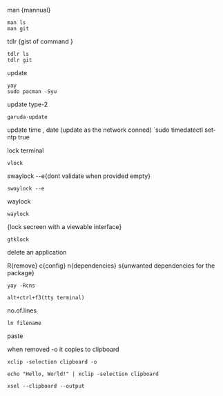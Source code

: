 man {mannual} 
```
man ls
man git
```

tdlr  {gist of command  }
```
tdlr ls
tdlr git
```
update 
```
yay 
sudo pacman -Syu
```
update type-2

```
garuda-update
```
update time , date (update as the network conned)
`sudo timedatectl set-ntp true

lock terminal 
```
vlock
```
swaylock 
--e{dont validate when provided empty}
```
swaylock --e
```
waylock
```
waylock 
```

{lock secreen with a viewable interface}
```
gtklock
```
delete an application

R{remove}
c{config}
n{dependencies}
s{unwanted dependencies for the package}
```
yay -Rcns
```


	alt+ctrl+f3(tty terminal)
no.of.lines
```
ln filename
```

paste 

when removed -o it copies to clipboard
```
xclip -selection clipboard -o

echo "Hello, World!" | xclip -selection clipboard
``` 
```
xsel --clipboard --output 
```